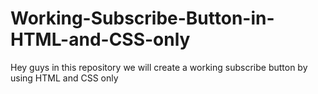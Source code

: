 # Working-Subscribe-Button-in-HTML-and-CSS-only
Hey guys in this repository we will create a working subscribe button by using HTML and CSS only
